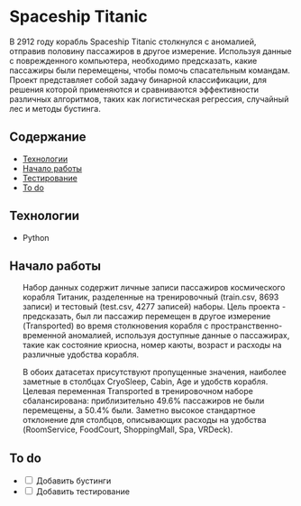 # Spaceship Titanic

  <p>В 2912 году корабль Spaceship Titanic столкнулся с аномалией, отправив половину пассажиров в другое измерение. Используя данные с поврежденного компьютера, необходимо предсказать, какие пассажиры были перемещены, чтобы помочь спасательным командам. Проект представляет собой задачу бинарной классификации, для решения которой применяются и сравниваются эффективности различных алгоритмов, таких как логистическая регрессия, случайный лес и методы бустинга.</p>

  <h2>Содержание</h2>
  <ul>
    <li><a href="#технологии">Технологии</a></li>
    <li><a href="#начало-работы">Начало работы</a></li>
    <li><a href="#тестирование">Тестирование</a></li>
    <li><a href="#to-do">To do</a></li>
  </ul>

  <h2 id="технологии">Технологии</h2>
  <ul>
    <li>Python</li>
  </ul>

  <h2 id="начало-работы">Начало работы</h2>
  <ul>
  <p>Набор данных содержит личные записи пассажиров космического корабля Титаник, разделенные на тренировочный (train.csv, 8693 записи) и тестовый (test.csv, 4277 записей) наборы. Цель проекта - предсказать, был ли пассажир перемещен в другое измерение (Transported) во время столкновения корабля с пространственно-временной аномалией, используя доступные данные о пассажирах, такие как состояние криосна, номер каюты, возраст и расходы на различные удобства корабля. </p>
    
  <p>В обоих датасетах присутствуют пропущенные значения, наиболее заметные в столбцах CryoSleep, Cabin, Age и удобств корабля. Целевая переменная Transported в тренировочном наборе сбалансирована: приблизительно 49.6% пассажиров не были перемещены, а 50.4% были. Заметно высокое стандартное отклонение для столбцов, описывающих расходы на удобства (RoomService, FoodCourt, ShoppingMall, Spa, VRDeck).</p>
  </ul>

  <h2 id="to-do">To do</h2>
  <ul>
    <li><input type="checkbox"> Добавить бустинги</li>
    <li><input type="checkbox"> Добавить тестирование</li>
  </ul>

</body>
</html>
